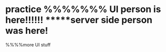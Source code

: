 # practice %%%%%%% UI person is here!!!!!!  *****server side person was here!





%%%%more UI stuff